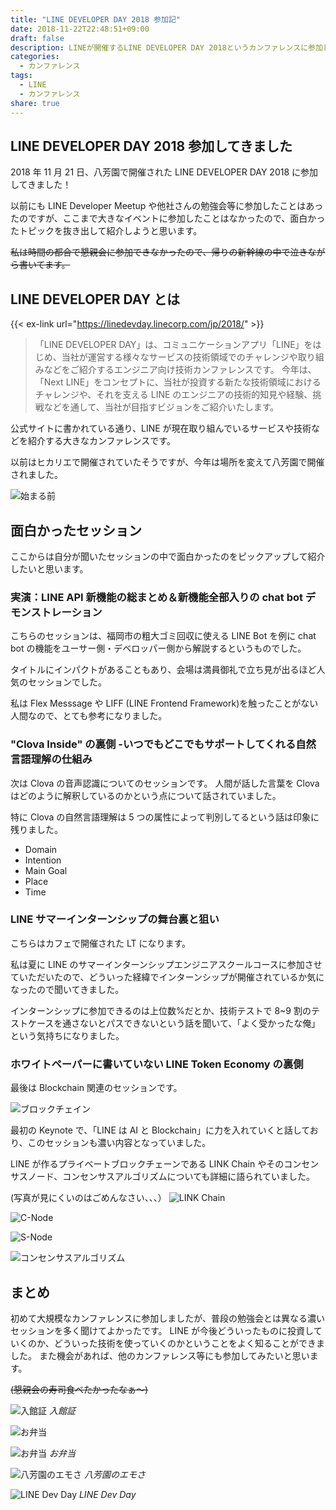 ```yaml
---
title: "LINE DEVELOPER DAY 2018 参加記"
date: 2018-11-22T22:48:51+09:00
draft: false
description: LINEが開催するLINE DEVELOPER DAY 2018というカンファレンスに参加してきました。
categories:
  - カンファレンス
tags:
  - LINE
  - カンファレンス
share: true
---
```


## LINE DEVELOPER DAY 2018 参加してきました

2018 年 11 月 21 日、八芳園で開催された LINE DEVELOPER DAY 2018 に参加してきました！

以前にも LINE Developer Meetup や他社さんの勉強会等に参加したことはあったのですが、ここまで大きなイベントに参加したことはなかったので、面白かったトピックを抜き出して紹介しようと思います。

~~私は時間の都合で懇親会に参加できなかったので、帰りの新幹線の中で泣きながら書いてます。~~

<!--more-->

## LINE DEVELOPER DAY とは

{{< ex-link url="https://linedevday.linecorp.com/jp/2018/" >}}

> 「LINE DEVELOPER DAY」は、コミュニケーションアプリ「LINE」をはじめ、当社が運営する様々なサービスの技術領域でのチャレンジや取り組みなどをご紹介するエンジニア向け技術カンファレンスです。
> 今年は、「Next LINE」をコンセプトに、当社が投資する新たな技術領域におけるチャレンジや、それを支える LINE のエンジニアの技術的知見や経験、挑戦などを通して、当社が目指すビジョンをご紹介いたします。

公式サイトに書かれている通り、LINE が現在取り組んでいるサービスや技術などを紹介する大きなカンファレンスです。

以前はヒカリエで開催されていたそうですが、今年は場所を変えて八芳園で開催されました。

![始まる前](./before-start.jpg)

## 面白かったセッション

ここからは自分が聞いたセッションの中で面白かったのをピックアップして紹介したいと思います。

### 実演：LINE API 新機能の総まとめ＆新機能全部入りの chat bot デモンストレーション

こちらのセッションは、福岡市の粗大ゴミ回収に使える LINE Bot を例に chat bot の機能をユーサー側・デベロッパー側から解説するというものでした。

タイトルにインパクトがあることもあり、会場は満員御礼で立ち見が出るほど人気のセッションでした。

私は Flex Messsage や LIFF (LINE Frontend Framework)を触ったことがない人間なので、とても参考になりました。

### "Clova Inside" の裏側 -いつでもどこでもサポートしてくれる自然言語理解の仕組み

次は Clova の音声認識についてのセッションです。
人間が話した言葉を Clova はどのように解釈しているのかという点について話されていました。

特に Clova の自然言語理解は 5 つの属性によって判別してるという話は印象に残りました。

- Domain
- Intention
- Main Goal
- Place
- Time

### LINE サマーインターンシップの舞台裏と狙い

こちらはカフェで開催された LT になります。

私は夏に LINE のサマーインターンシップエンジニアスクールコースに参加させていただいたので、どういった経緯でインターンシップが開催されているか気になったので聞いてきました。

インターンシップに参加できるのは上位数%だとか、技術テストで 8~9 割のテストケースを通さないとパスできないという話を聞いて、「よく受かったな俺」という気持ちになりました。

### ホワイトペーパーに書いていない LINE Token Economy の裏側

最後は Blockchain 関連のセッションです。

![ブロックチェイン](./blockchainjpg)

最初の Keynote で、「LINE は AI と Blockchain」に力を入れていくと話しており、このセッションも濃い内容となっていました。

LINE が作るプライベートブロックチェーンである LINK Chain やそのコンセンサスノード、コンセンサスアルゴリズムについても詳細に語られていました。

(写真が見にくいのはごめんなさい、、、）
![LINK Chain](./link-chain.jpg)

![C-Node](./c-node.jpg)

![S-Node](./s-node.jpg)

![コンセンサスアルゴリズム](./consensus.jpg)

## まとめ

初めて大規模なカンファレンスに参加しましたが、普段の勉強会とは異なる濃いセッションを多く聞けてよかったです。
LINE が今後どういったものに投資していくのか、どういった技術を使っていくのかということをよく知ることができました。
また機会があれば、他のカンファレンス等にも参加してみたいと思います。

~~(懇親会の寿司食べたかったなぁ〜)~~

![入館証](./nameplate.jpg)
_入館証_

![お弁当](./lunch-box.jpg)

![お弁当](./lunch.jpg)
_お弁当_

![八芳園のエモさ](./happoen.jpg)
_八芳園のエモさ_

![LINE Dev Day](./line-dev-day.jpg)
_LINE Dev Day_
